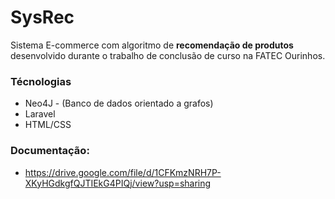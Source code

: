 # SysRec
Sistema E-commerce com algoritmo de **recomendação de produtos** desenvolvido  durante o trabalho de conclusão de curso na FATEC Ourinhos. 



### Técnologias

 - Neo4J - (Banco de dados orientado a grafos)
 - Laravel
 - HTML/CSS
### Documentação:

 - https://drive.google.com/file/d/1CFKmzNRH7P-XKyHGdkgfQJTIEkG4PIQj/view?usp=sharing
